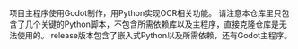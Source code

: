 项目主程序使用Godot制作，用Python实现OCR相关功能。
请注意本仓库里只包含了几个关键的Python脚本，不包含所需依赖库以及主程序，直接克隆仓库是无法使用的。
release版本包含了嵌入式Python以及所需依赖，还有Godot主程序。
